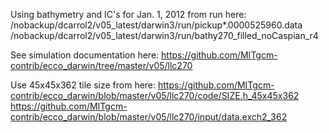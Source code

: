 Using bathymetry and IC's for Jan. 1, 2012 from run here:
/nobackup/dcarrol2/v05_latest/darwin3/run/pickup*.0000525960.data
/nobackup/dcarrol2/v05_latest/darwin3/run/bathy270_filled_noCaspian_r4

See simulation documentation here:
https://github.com/MITgcm-contrib/ecco_darwin/tree/master/v05/llc270

Use 45x45x362 tile size from here:
https://github.com/MITgcm-contrib/ecco_darwin/blob/master/v05/llc270/code/SIZE.h_45x45x362
https://github.com/MITgcm-contrib/ecco_darwin/blob/master/v05/llc270/input/data.exch2_362
